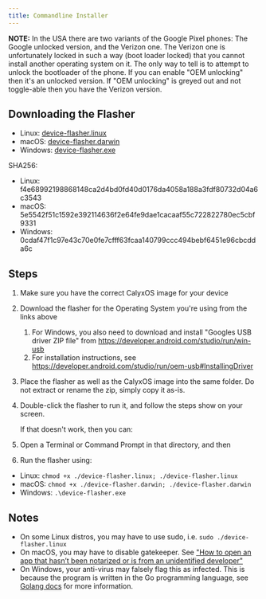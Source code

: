```yaml
---
title: Commandline Installer
---
```


<div class="alert alert-info" markdown="0">
<b>NOTE:</b> In the USA there are two variants of the Google Pixel phones: The Google unlocked version, and the Verizon one. The Verizon one is unfortunately locked in such a way (boot loader locked) that you cannot install another operating system on it. The only way to tell is to attempt to unlock the bootloader of the phone. If you can enable "OEM unlocking" then it's an unlocked version. If "OEM unlocking" is greyed out and not toggle-able then you have the Verizon version.
</div>

## Downloading the Flasher

* Linux: [device-flasher.linux](https://release.calyxinstitute.org/device-flasher/1.0.3/device-flasher.linux)
* macOS: [device-flasher.darwin](https://release.calyxinstitute.org/device-flasher/1.0.3/device-flasher.darwin)
* Windows: [device-flasher.exe](https://release.calyxinstitute.org/device-flasher/1.0.3/device-flasher.exe)

SHA256:
* Linux: f4e68992198868148ca2d4bd0fd40d0176da4058a188a3fdf80732d04a6c3543
* macOS: 5e5542f51c1592e392114636f2e64fe9dae1cacaaf55c722822780ec5cbf9331
* Windows: 0cdaf47f1c97e43c70e0fe7cfff63fcaa140799ccc494bebf6451e96cbcdda6c

## Steps

1. Make sure you have the correct CalyxOS image for your device
2. Download the flasher for the Operating System you're using from the links above
    1. For Windows, you also need to download and install "Googles USB driver ZIP file" from <https://developer.android.com/studio/run/win-usb>
    2. For installation instructions, see <https://developer.android.com/studio/run/oem-usb#InstallingDriver>
3. Place the flasher as well as the CalyxOS image into the same folder. Do not extract or rename the zip, simply copy it as-is.
4. Double-click the flasher to run it, and follow the steps show on your screen.

   If that doesn't work, then you can:
5. Open a Terminal or Command Prompt in that directory, and then
6. Run the flasher using:
  * Linux: `chmod +x ./device-flasher.linux; ./device-flasher.linux`
  * macOS: `chmod +x ./device-flasher.darwin; ./device-flasher.darwin`
  * Windows: `.\device-flasher.exe`

## Notes
* On some Linux distros, you may have to use sudo, i.e. `sudo ./device-flasher.linux`
* On macOS, you may have to disable gatekeeper. See ["How to open an app that hasn’t been notarized or is from an unidentified developer"](https://support.apple.com/en-us/HT202491)
* On Windows, your anti-virus may falsely flag this as infected. This is because the program is written in the Go programming language, see [Golang docs](https://golang.org/doc/faq#virus) for more information.